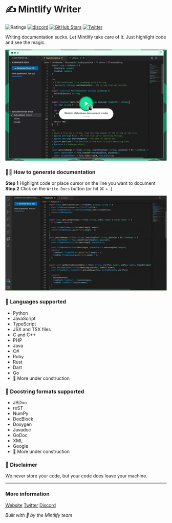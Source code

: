 # ✍️ Mintlify Writer

![Ratings](https://img.shields.io/visual-studio-marketplace/r/mintlify.document) [![discord](https://img.shields.io/discord/911693009253466123?logo=Discord&logoColor=white)](https://discord.gg/6W7GuYuxra) [![GitHub Stars](https://img.shields.io/github/stars/mintlify/vscode-docs?style=social)](https://github.com/mintlify/vscode-docs) [![Twitter](https://img.shields.io/twitter/follow/mintlify?style=social)](https://twitter.com/mintlify)

Writing documentation sucks. Let Mintlify take care of it. Just highlight code and see the magic.

[![Demo](vscode/assets/demo-docs.gif)](https://www.loom.com/embed/3dbfcd7e0e1b47519d957746e05bf0f4)

### 👩‍💻 How to generate documentation

**Step 1** Highlight code or place cursor on the line you want to document
**Step 2** Click on the `Write Docs` button (or hit ⌘ + .)

<img src="vscode/assets/demo.gif" width="520px" />

### 📝 Languages supported

- Python
- JavaScript
- TypeScript
- JSX and TSX files
- C and C++
- PHP
- Java
- C#
- Ruby
- Rust
- Dart
- Go
- 🚧 More under construction

### 📑 Docstring formats supported

- JSDoc
- reST
- NumPy
- DocBlock
- Doxygen
- Javadoc
- GoDoc
- XML
- Google
- 🚧 More under construction

### 🚨 Disclaimer

We never store your code, but your code does leave your machine.

---

### More information

[Website](https://mintlify.com/)
[Twitter](https://twitter.com/mintlify)
[Discord](https://discord.gg/6W7GuYuxra)

_Built with 💚 by the Mintlify team_
